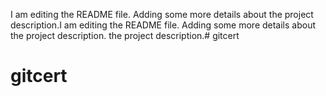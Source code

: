 I am editing the README file. Adding some more details about the project description.I am editing the README file. Adding some more details about the project description. the project description.# gitcert
# gitcert

